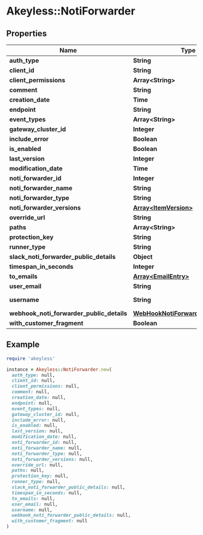 # Akeyless::NotiForwarder

## Properties

| Name | Type | Description | Notes |
| ---- | ---- | ----------- | ----- |
| **auth_type** | **String** |  | [optional] |
| **client_id** | **String** | Auth - JWT | [optional] |
| **client_permissions** | **Array&lt;String&gt;** |  | [optional] |
| **comment** | **String** |  | [optional] |
| **creation_date** | **Time** |  | [optional] |
| **endpoint** | **String** |  | [optional] |
| **event_types** | **Array&lt;String&gt;** |  | [optional] |
| **gateway_cluster_id** | **Integer** |  | [optional] |
| **include_error** | **Boolean** |  | [optional] |
| **is_enabled** | **Boolean** |  | [optional] |
| **last_version** | **Integer** |  | [optional] |
| **modification_date** | **Time** |  | [optional] |
| **noti_forwarder_id** | **Integer** |  | [optional] |
| **noti_forwarder_name** | **String** |  | [optional] |
| **noti_forwarder_type** | **String** |  | [optional] |
| **noti_forwarder_versions** | [**Array&lt;ItemVersion&gt;**](ItemVersion.md) |  | [optional] |
| **override_url** | **String** |  | [optional] |
| **paths** | **Array&lt;String&gt;** |  | [optional] |
| **protection_key** | **String** |  | [optional] |
| **runner_type** | **String** |  | [optional] |
| **slack_noti_forwarder_public_details** | **Object** |  | [optional] |
| **timespan_in_seconds** | **Integer** |  | [optional] |
| **to_emails** | [**Array&lt;EmailEntry&gt;**](EmailEntry.md) |  | [optional] |
| **user_email** | **String** |  | [optional] |
| **username** | **String** | Auth - User Password | [optional] |
| **webhook_noti_forwarder_public_details** | [**WebHookNotiForwarderPublicDetails**](WebHookNotiForwarderPublicDetails.md) |  | [optional] |
| **with_customer_fragment** | **Boolean** |  | [optional] |

## Example

```ruby
require 'akeyless'

instance = Akeyless::NotiForwarder.new(
  auth_type: null,
  client_id: null,
  client_permissions: null,
  comment: null,
  creation_date: null,
  endpoint: null,
  event_types: null,
  gateway_cluster_id: null,
  include_error: null,
  is_enabled: null,
  last_version: null,
  modification_date: null,
  noti_forwarder_id: null,
  noti_forwarder_name: null,
  noti_forwarder_type: null,
  noti_forwarder_versions: null,
  override_url: null,
  paths: null,
  protection_key: null,
  runner_type: null,
  slack_noti_forwarder_public_details: null,
  timespan_in_seconds: null,
  to_emails: null,
  user_email: null,
  username: null,
  webhook_noti_forwarder_public_details: null,
  with_customer_fragment: null
)
```

